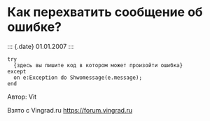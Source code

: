 Как перехватить сообщение об ошибке?
====================================

::: {.date}
01.01.2007
:::

    try
      {здесь вы пишите код в котором может произойти ошибка}
    except
      on e:Exception do Shwomessage(e.message);
    end

Автор: Vit

Взято с Vingrad.ru <https://forum.vingrad.ru>

